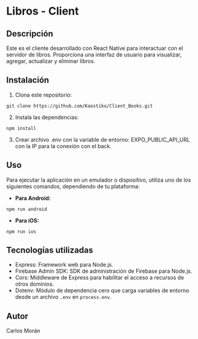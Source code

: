 # Libros - Client

## Descripción

Este es el cliente desarrollado con React Native para interactuar con el servidor de libros. Proporciona una interfaz de usuario para visualizar, agregar, actualizar y eliminar libros.

## Instalación

1. Clona este repositorio:

```
git clone https://github.com/Kaostiko/Client_Books.git
```

2. Instala las dependencias:

```
npm install
```

3. Crear archivo .env con la variable de entorno: EXPO_PUBLIC_API_URL con la IP para la conexión con el back.

## Uso

Para ejecutar la aplicación en un emulador o dispositivo, utiliza uno de los siguientes comandos, dependiendo de tu plataforma:

- **Para Android:**

```
npm run android
```

- **Para iOS:**

```
npm run ios
```

## Tecnologías utilizadas

- Express: Framework web para Node.js.
- Firebase Admin SDK: SDK de administración de Firebase para Node.js.
- Cors: Middleware de Express para habilitar el acceso a recursos de otros dominios.
- Dotenv: Módulo de dependencia cero que carga variables de entorno desde un archivo `.env` en `process.env`.

## Autor

Carlos Morán
